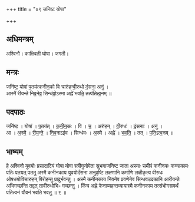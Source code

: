 +++
title = "०९ जनिष्ट योषा"

+++
## अधिमन्त्रम्
अश्विनौ। काक्षिवती घोषा। जगती।

## मन्त्रः
जनि॑ष्ट॒ योषा॑ प॒तय॑त्कनीन॒को वि चारु॑हन्वी॒रुधो॑ दं॒सना॒ अनु॑ ।  
आस्मै॑ रीयन्ते निव॒नेव॒ सिन्ध॑वो॒ऽस्मा अह्ने॑ भवति॒ तत्प॑तित्व॒नम् ॥

## पदपाठः
जनि॑ष्ट । योषा॑ । प॒तय॑त् । क॒नी॒न॒कः । वि । च॒ । अरु॑हन् । वी॒रुधः॑ । दं॒सनाः॑ । अनु॑ ।  
आ । अ॒स्मै॒ । री॒य॒न्ते॒ । नि॒व॒नाऽइ॑व । सिन्ध॑वः । अ॒स्मै । अह्ने॑ । भ॒व॒ति॒ । तत् । प॒ति॒ऽत्व॒नम् ॥

## भाष्यम्
हे अश्विनौ युवयोः प्रसादादियं घोषा योषा स्त्रीगुणोपेता सुभगाजनिष्ट जाता अस्याः समीपं कनीनकः कन्याकामः पतिः पतयत् पततु अस्मै कनीनकाय युवयोर्दंसना अनुवृष्टि लक्षणानि कर्माणि लक्षीकृत्य वीरुधः ओषधयोविचारुहन् विरोहन्तु प्रादुर्भवन्तु । अस्मै कनीनकाय निवनेव प्रवणेनेव सिन्धवउदकानि आरीयन्ते अभिगच्छन्ति तद्वत् तावीरुधोभि- गच्छन्तु । किंच अह्ने केनाप्यहन्तव्यायास्मै कनीनकाय तत्संभोगसमर्थं पतित्वनं यौवनं भवति भवतु ॥ ९ ॥
